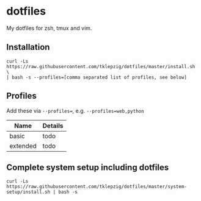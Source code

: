 # dotfiles

My dotfiles for zsh, tmux and vim.

## Installation

    curl -Ls https://raw.githubusercontent.com/tklepzig/dotfiles/master/install.sh \
    | bash -s --profiles=[comma separated list of profiles, see below]

## Profiles

Add these via `--profiles=`, e.g. `--profiles=web,python`

Name|Details
-|-
basic|todo
extended|todo

## Complete system setup including dotfiles

    curl -Ls https://raw.githubusercontent.com/tklepzig/dotfiles/master/system-setup/install.sh | bash -s

